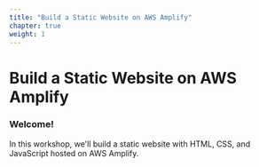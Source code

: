 ```yaml
---
title: "Build a Static Website on AWS Amplify"
chapter: true
weight: 1
---
```

# Build a Static Website on AWS Amplify

### Welcome!

In this workshop, we'll build a static website with HTML, CSS, and JavaScript hosted on AWS Amplify.